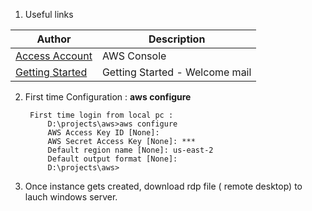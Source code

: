 1) Useful links

Author | Description
------------ | -------------
[Access Account](https://console.aws.amazon.com/billing/home?ref_=pe_1679150_132208640) | AWS Console|
[Getting Started](https://aws.amazon.com/documentation/gettingstarted/?sc_ichannel=EM&sc_icampaign=welcome_email_1&sc_icontent=getting_started_link&sc_iplace=welcome_email_1&sc_idetail=aws_resources&ref_=pe_1679150_132208640) | Getting Started - Welcome mail|

2) First time Configuration : **aws configure**

        First time login from local pc :
            D:\projects\aws>aws configure
            AWS Access Key ID [None]: 
            AWS Secret Access Key [None]: ***
            Default region name [None]: us-east-2
            Default output format [None]:
            D:\projects\aws>

3) Once instance gets created, download rdp file ( remote desktop) to lauch windows server.
